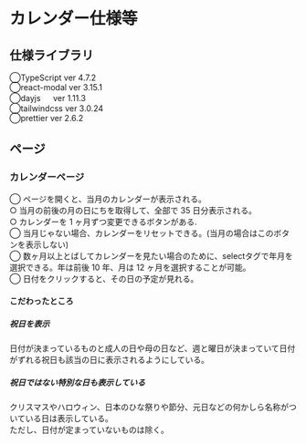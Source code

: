 # カレンダー仕様等

## 仕様ライブラリ

◯TypeScript ver 4.7.2  
◯react-modal ver 3.15.1  
◯dayjs 　 ver 1.11.3  
◯tailwindcss ver 3.0.24  
◯prettier ver 2.6.2

## ページ

### カレンダーページ

◯ ページを開くと、当月のカレンダーが表示される。  
○ 当月の前後の月の日にちを取得して、全部で 35 日分表示される。  
○ カレンダーを 1 ヶ月ずつ変更できるボタンがある.  
◯ 当月じゃない場合、カレンダーをリセットできる。(当月の場合はこのボタンを表示しない)  
◯ 数ヶ月以上とばしてカレンダーを見たい場合のために、selectタグで年月を選択できる。年は前後 10 年、月は 12 ヶ月を選択することが可能。  
◯ 日付をクリックすると、その日の予定が見れる。

#### こだわったところ

##### 祝日を表示

日付が決まっているものと成人の日や母の日など、週と曜日が決まっていて日付がずれる祝日も該当の日に表示されるようにしている。

##### 祝日ではない特別な日も表示している

クリスマスやハロウィン、日本のひな祭りや節分、元日などの何かしら名称がついている日は表示している。  
ただし、日付が定まっていないものは除く。
